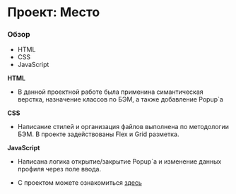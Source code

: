 # Проект: Место

### Обзор

* HTML
* CSS
* JavaScript

**HTML**

* В данной проектной работе была применина симантическая верстка, назначение классов по БЭМ,
  а также добавление Popup`a

**CSS**

* Написание стилей и организация файлов выполнена по методологии БЭМ.
  В проекте задействованы Flex и Grid разметка.

**JavaScript**

* Написана логика открытие/закрытие Popup`a и изменение данных профиля через поле ввода.

* С проектом можете ознакомиться [здесь](https://sanclays.github.io/mesto/ "Mesto")